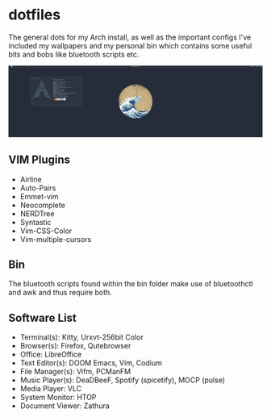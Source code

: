 # dotfiles
The general dots for my Arch install, as well as the important configs I've included my wallpapers and my personal bin which contains some useful bits and bobs like bluetooth scripts etc.

![](SCREENSHOT.png)

## VIM Plugins
* Airline
* Auto-Pairs
* Emmet-vim
* Neocomplete
* NERDTree
* Syntastic
* Vim-CSS-Color
* Vim-multiple-cursors

## Bin
The bluetooth scripts found within the bin folder make use of bluetoothctl and awk and thus require both.

## Software List
* Terminal(s): Kitty, Urxvt-256bit Color
* Browser(s): Firefox, Qutebrowser
* Office: LibreOffice
* Text Editor(s): DOOM Emacs, Vim, Codium
* File Manager(s): Vifm, PCManFM
* Music Player(s): DeaDBeeF, Spotify (spicetify), MOCP (pulse)
* Media Player: VLC
* System Monitor: HTOP
* Document Viewer: Zathura
